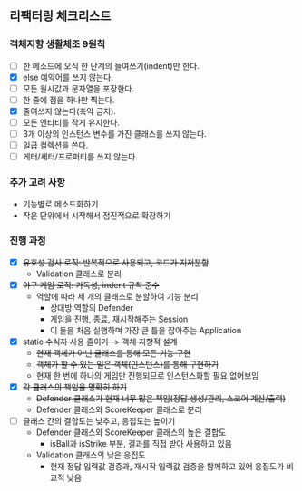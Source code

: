 ## 리팩터링 체크리스트

### 객체지향 생활체조 9원칙

- [ ] 한 메소드에 오직 한 단계의 들여쓰기(indent)만 한다.
- [x] else 예약어를 쓰지 않는다.
- [ ] 모든 원시값과 문자열을 포장한다.
- [ ] 한 줄에 점을 하나만 찍는다.
- [x] 줄여쓰지 않는다(축약 금지).
- [ ] 모든 엔티티를 작게 유지한다.
- [ ] 3개 이상의 인스턴스 변수를 가진 클래스를 쓰지 않는다.
- [ ] 일급 컬렉션을 쓴다.
- [ ] 게터/세터/프로퍼티를 쓰지 않는다.

### 추가 고려 사항

- 기능별로 메소드화하기
- 작은 단위에서 시작해서 점진적으로 확장하기

### 진행 과정

- [x] ~~유효성 검사 로직: 반복적으로 사용되고, 코드가 지저분함~~
    - Validation 클래스로 분리
- [x] ~~야구 게임 로직: 가독성, indent 규칙 준수~~
    - 역할에 따라 세 개의 클래스로 분할하여 기능 분리
        - 상대방 역할의 Defender
        - 게임을 진행, 종료, 재시작해주는 Session
        - 이 둘을 처음 실행하며 가장 큰 틀을 잡아주는 Application
- [x] ~~static 수식자 사용 줄이기 -> 객체 지향적 설계~~
    - ~~현재 객체가 아닌 클래스를 통해 모든 기능 구현~~
    - ~~객체가 할 수 있는 일은 객체(인스턴스)를 통해 구현하기~~
    - 현재 한 번에 하나의 게임만 진행되므로 인스턴스화할 필요 없어보임
- [x] ~~각 클래스의 책임을 명확히 하기~~
    - ~~Defender 클래스가 현재 너무 많은 책임(정답 생성/관리, 스코어 계산/출력)~~
    - Defender 클래스와 ScoreKeeper 클래스로 분리
- [ ] 클래스 간의 결합도는 낮추고, 응집도는 높이기
    - Defender 클래스와 ScoreKeeper 클래스의 높은 결합도
        - isBall과 isStrike 부분, 결과를 직접 받아 사용하고 있음
    - Validation 클래스의 낮은 응집도
        - 현재 정답 입력값 검증과, 재시작 입력값 검증을 함께하고 있어 응집도가 비교적 낮음